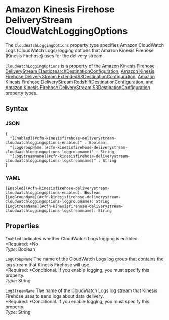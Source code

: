 # Amazon Kinesis Firehose DeliveryStream CloudWatchLoggingOptions<a name="aws-properties-kinesisfirehose-deliverystream-cloudwatchloggingoptions"></a>

The `CloudWatchLoggingOptions` property type specifies Amazon CloudWatch Logs \(CloudWatch Logs\) logging options that Amazon Kinesis Firehose \(Kinesis Firehose\) uses for the delivery stream\.

`CloudWatchLoggingOptions` is a property of the [Amazon Kinesis Firehose DeliveryStream ElasticsearchDestinationConfiguration](aws-properties-kinesisfirehose-deliverystream-elasticsearchdestinationconfiguration.md), [Amazon Kinesis Firehose DeliveryStream ExtendedS3DestinationConfiguration](aws-properties-kinesisfirehose-deliverystream-extendeds3destinationconfiguration.md), [Amazon Kinesis Firehose DeliveryStream RedshiftDestinationConfiguration](aws-properties-kinesisfirehose-deliverystream-redshiftdestinationconfiguration.md), and [Amazon Kinesis Firehose DeliveryStream S3DestinationConfiguration](aws-properties-kinesisfirehose-deliverystream-s3destinationconfiguration.md) property types\.

## Syntax<a name="aws-properties-kinesisfirehose-deliverystream-cloudwatchloggingoptions-syntax"></a>

### JSON<a name="aws-properties-kinesisfirehose-deliverystream-cloudwatchloggingoptions-syntax.json"></a>

```
{
  "[Enabled](#cfn-kinesisfirehose-deliverystream-cloudwatchloggingoptions-enabled)" : Boolean,
  "[LogGroupName](#cfn-kinesisfirehose-deliverystream-cloudwatchloggingoptions-loggroupname)" : String,
  "[LogStreamName](#cfn-kinesisfirehose-deliverystream-cloudwatchloggingoptions-logstreamname)" : String
}
```

### YAML<a name="aws-properties-kinesisfirehose-deliverystream-cloudwatchloggingoptions-syntax.yaml"></a>

```
[Enabled](#cfn-kinesisfirehose-deliverystream-cloudwatchloggingoptions-enabled): Boolean
[LogGroupName](#cfn-kinesisfirehose-deliverystream-cloudwatchloggingoptions-loggroupname): String
[LogStreamName](#cfn-kinesisfirehose-deliverystream-cloudwatchloggingoptions-logstreamname): String
```

## Properties<a name="aws-properties-kinesisfirehose-deliverystream-cloudwatchloggingoptions-properties"></a>

`Enabled`  <a name="cfn-kinesisfirehose-deliverystream-cloudwatchloggingoptions-enabled"></a>
Indicates whether CloudWatch Logs logging is enabled\.  
*Required: *No  
*Type*: Boolean

`LogGroupName`  <a name="cfn-kinesisfirehose-deliverystream-cloudwatchloggingoptions-loggroupname"></a>
The name of the CloudWatch Logs log group that contains the log stream that Kinesis Firehose will use\.  
*Required: *Conditional\. If you enable logging, you must specify this property\.  
*Type*: String

`LogStreamName`  <a name="cfn-kinesisfirehose-deliverystream-cloudwatchloggingoptions-logstreamname"></a>
The name of the CloudWatch Logs log stream that Kinesis Firehose uses to send logs about data delivery\.  
*Required: *Conditional\. If you enable logging, you must specify this property\.  
*Type*: String